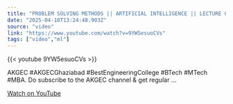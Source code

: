 ```yaml
---
title: "PROBLEM SOLVING METHODS || ARTIFICIAL INTELLIGENCE || LECTURE 02 BY DR  RASHMI SHARMA || AKGEC"
date: "2025-04-18T13:24:48.903Z"
source: "video"
link: "https://www.youtube.com/watch?v=9YW5esuoCVs"
tags: ["video","ml"]
---
```


{{< youtube 9YW5esuoCVs >}}

AKGEC #AKGECGhaziabad #BestEngineeringCollege #BTech #MTech #MBA. Do subscribe to the AKGEC channel & get regular ...

[Watch on YouTube](https://www.youtube.com/watch?v=9YW5esuoCVs)

